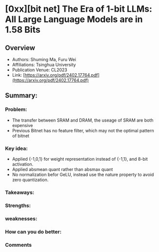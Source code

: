 # [0xx][bit net] The Era of 1-bit LLMs: All Large Language Models are in 1.58 Bits
## Overview
* Authors: Shuming Ma, Furu Wei
* Affiliations: Tsinghua University
* Publication Venue: CL2023
* Link: [https://arxiv.org/pdf/2402.17764.pdf](https://arxiv.org/pdf/2402.17764.pdf)
## Summary: 
### Problem:
- The transfer between SRAM and DRAM, the useage of SRAM are both expensive
- Previous Bitnet has no feature filter, which may not the optimal pattern of bitnet
  
### Key idea:
- Applied {-1,0,1} for weight representation instead of {-1,1}, and 8-bit activation.
- Applied absmean quant rather than absmax quant
- No normalization befor GeLU, instead use the nature property to avoid zero quantization.
### Takeaways: 
### Strengths: 
### weaknesses: 
### How can you do better:
### Comments
